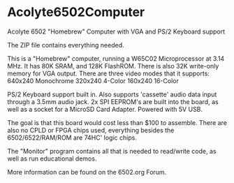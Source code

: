 # Acolyte6502Computer
Acolyte 6502 "Homebrew" Computer with VGA and PS/2 Keyboard support

The ZIP file contains everything needed.

This is a "Homebrew" computer, running a W65C02 Microprocessor at 3.14 MHz.
It has 80K SRAM, and 128K FlashROM.  There is also 32K write-only memory for VGA output.
There are three video modes that it supports:
640x240 Monochrome
320x240 4-Color
160x240 16-Color

PS/2 Keyboard support built in.
Also supports 'cassette' audio data input through a 3.5mm audio jack.
2x SPI EEPROM's are built into the board, as well as a socket for a MicroSD Card Adapter.
Powered with 5V USB.

The goal is that this board would cost less than $100 to assemble.
There are also no CPLD or FPGA chips used, everything besides the 6502/6522/RAM/ROM are 74HC' logic chips.

The "Monitor" program contains all that is needed to read/write code, as well as run educational demos.

More information can be found on the 6502.org Forum.
